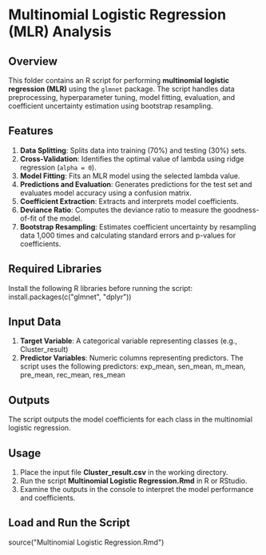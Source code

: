# **Multinomial Logistic Regression (MLR) Analysis**

## **Overview**
This folder contains an R script for performing **multinomial logistic regression (MLR)** using the `glmnet` package. The script handles data preprocessing, hyperparameter tuning, model fitting, evaluation, and coefficient uncertainty estimation using bootstrap resampling.

## **Features**
1. **Data Splitting**: Splits data into training (70%) and testing (30%) sets.  
2. **Cross-Validation**: Identifies the optimal value of lambda using ridge regression (`alpha = 0`).  
3. **Model Fitting**: Fits an MLR model using the selected lambda value.  
4. **Predictions and Evaluation**: Generates predictions for the test set and evaluates model accuracy using a confusion matrix.
5. **Coefficient Extraction**: Extracts and interprets model coefficients.  
6. **Deviance Ratio**: Computes the deviance ratio to measure the goodness-of-fit of the model.
7. **Bootstrap Resampling**: Estimates coefficient uncertainty by resampling data 1,000 times and calculating standard errors and p-values for coefficients.  

## **Required Libraries**
Install the following R libraries before running the script: install.packages(c("glmnet", "dplyr"))

## **Input Data**
1. **Target Variable**: A categorical variable representing classes (e.g., Cluster_result)
2. **Predictor Variables**: Numeric columns representing predictors. The script uses the following predictors: exp_mean, sen_mean, m_mean, pre_mean, rec_mean, res_mean

## **Outputs**
The script outputs the model coefficients for each class in the multinomial logistic regression.

## **Usage**
1. Place the input file **Cluster_result.csv** in the working directory.
2. Run the script **Multinomial Logistic Regression.Rmd** in R or RStudio.
3. Examine the outputs in the console to interpret the model performance and coefficients.

## **Load and Run the Script**
source("Multinomial Logistic Regression.Rmd")
